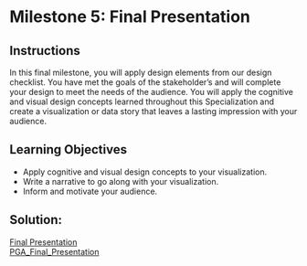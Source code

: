# Milestone 5: Final Presentation
## Instructions
In this final milestone, you will apply design elements from our design checklist. You have met the goals of the stakeholder’s and will complete your design to meet the needs of the audience. You will apply the cognitive and visual design concepts learned throughout this Specialization and create a visualization or data story that leaves a lasting impression with your audience.

## Learning Objectives
* Apply cognitive and visual design concepts to your visualization.
* Write a narrative to go along with your visualization.
* Inform and motivate your audience.

## Solution:
[Final Presentation](https://public.tableau.com/profile/cesar.robles#!/vizhome/COVID-19_Mexican_Analysis/LockdownSemaphoreandVaccinationCampaigninMexico)\
[PGA_Final_Presentation](./files/PGA_Final_Presentation.md)
